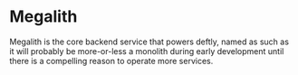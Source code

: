 # Megalith

Megalith is the core backend service that powers deftly, named as such as it will probably be
more-or-less a monolith during early development until there is a compelling reason to operate more services.

